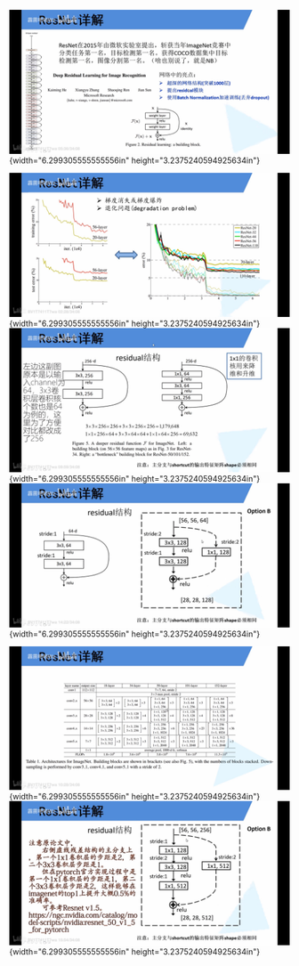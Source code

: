 ![descript](./2015-ResNet/media/image1.jpg){width="6.299305555555556in"
height="3.2375240594925634in"}

![descript](./2015-ResNet/media/image2.jpg){width="6.299305555555556in"
height="3.2375240594925634in"}![descript](./2015-ResNet/media/image3.jpg){width="6.299305555555556in"
height="3.2375240594925634in"}![descript](./2015-ResNet/media/image4.jpg){width="6.299305555555556in"
height="3.2375240594925634in"}

![descript](./2015-ResNet/media/image5.jpg){width="6.299305555555556in"
height="3.2375240594925634in"}![descript](./2015-ResNet/media/image6.jpg){width="6.299305555555556in"
height="3.2375240594925634in"}
